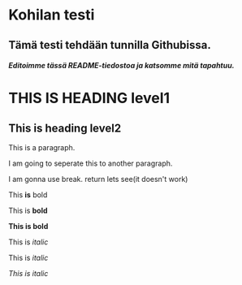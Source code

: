 # Kohilan testi
## Tämä testi tehdään tunnilla Githubissa.
##### Editoimme tässä README-tiedostoa ja katsomme mitä tapahtuu.
THIS IS HEADING level1
========
This is heading level2
------
This is a paragraph. 


I am going to seperate this to another paragraph.

I am gonna use break.              return
lets see(it doesn't work)

This **is** bold

This is __bold__

**This is bold**

This is _italic_

This is *italic*

*This is italic*
